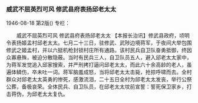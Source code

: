 ### 威武不屈英烈可风  修武县府表扬邱老太太

1946-08-18
第2版()
专栏：

　　威武不屈英烈可风
    修武县府表扬邱老太太
    【本报长治讯】修武县政府，顷明令表扬姬孟村邱老太太。七月二十三日，驻修武、武陟边境蒋军，于夜间大举包围修武之姬孟村，并以六挺机枪封锁村庄所有通路。该村民兵自卫队奋勇抵御，终因众寡悬殊，被迫分散隐蔽。当时有民兵三人，自卫队员五人，避入邱老太太家中，为蒋军发觉追入邱家搜索，并严刑拷打逼问邱老太太，而此六十余高龄的老人，虽遍体鳞伤，卒未吐一词。蒋军脑羞成怒，当将邱老太太击毙，抢掠呼啸而去。全村群众对邱老太太英勇的惨死，感激流泪，二十五日全村为邱老太太发丧，举行公祭公葬，备极哀荣。全体民兵、自卫队员，在邱老太太坟前宣誓：誓死保卫家乡，打击蒋伪，为邱老太太复仇。
